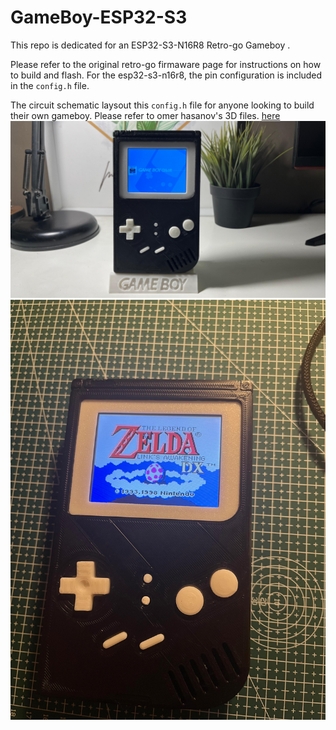 # GameBoy-ESP32-S3
This repo is dedicated for an ESP32-S3-N16R8 Retro-go Gameboy .

Please refer to the original retro-go firmaware page for instructions on how to build and flash.
For the esp32-s3-n16r8, the pin configuration is included in the `config.h` file.

The circuit schematic laysout this `config.h` file for anyone looking to build their own gameboy. Please refer to omer hasanov's 3D files. [here](https://github.com/ohasanov-hbrw/ESP32-Gameboy)
![Gameboy Image](GB2.jpeg)
![Gameboy Image](GB1.jpeg)

